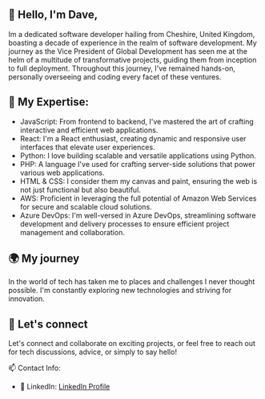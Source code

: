 ## 👋 Hello, I'm Dave, 
Im a dedicated software developer hailing from Cheshire, United Kingdom, boasting a decade of experience in the realm of software development. My journey as the Vice President of Global Development has seen me at the helm of a multitude of transformative projects, guiding them from inception to full deployment. Throughout this journey, I've remained hands-on, personally overseeing and coding every facet of these ventures.

## 🚀 My Expertise:
- JavaScript: From frontend to backend, I've mastered the art of crafting interactive and efficient web applications.
- React: I'm a React enthusiast, creating dynamic and responsive user interfaces that elevate user experiences.
- Python: I love building scalable and versatile applications using Python.
- PHP: A language I've used for crafting server-side solutions that power various web applications.
- HTML & CSS: I consider them my canvas and paint, ensuring the web is not just functional but also beautiful.
- AWS: Proficient in leveraging the full potential of Amazon Web Services for secure and scalable cloud solutions.
- Azure DevOps: I'm well-versed in Azure DevOps, streamlining software development and delivery processes to ensure efficient project management and collaboration.

## 🌍 My journey
In the world of tech has taken me to places and challenges I never thought possible. I'm constantly exploring new technologies and striving for innovation.

## 🌟 Let's connect 
Let's connect and collaborate on exciting projects, or feel free to reach out for tech discussions, advice, or simply to say hello!

📫 Contact Info:
- 📱 LinkedIn: [LinkedIn Profile](https://www.linkedin.com/in/daveamison/)
